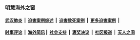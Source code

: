 
### 明慧海外之窗

####  [武汉肺炎](indexes/365.md?t=05040900) &nbsp;|&nbsp;  [迫害案例综述](indexes/328.md?t=05040900) &nbsp;|&nbsp; [迫害致死案例](indexes/277.md?t=05040900)  &nbsp;|&nbsp; [更多迫害案例](indexes/81.md?t=05040900)  &nbsp;|&nbsp; 
####  [时事评论](indexes/19.md?t=05040900) &nbsp;|&nbsp; [海外简讯](indexes/245.md?t=05040900)&nbsp;|&nbsp;  [社会支持](indexes/140.md?t=05040900) &nbsp;|&nbsp; [褒奖决议](indexes/282.md?t=05040900) &nbsp;|&nbsp; [社区报道](indexes/91.md?t=05040900)  &nbsp;|&nbsp; [天人之间](indexes/78.md?t=05040900) 

